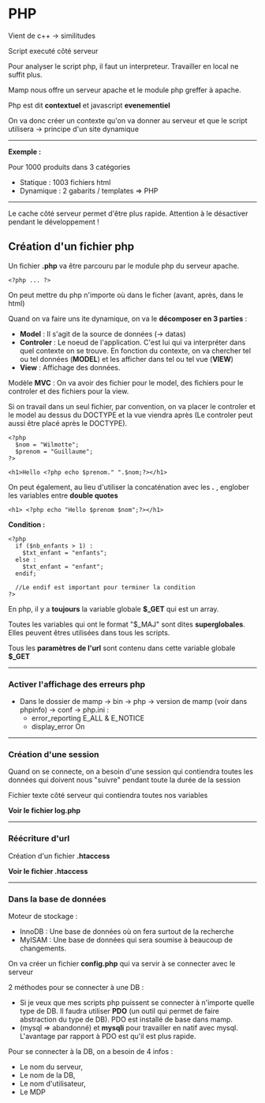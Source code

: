 # PHP
Vient de c++ -> similitudes

Script executé côté serveur

Pour analyser le script php, il faut un interpreteur. Travailler en local ne suffit plus.

Mamp nous offre un serveur apache et le module php greffer à apache.

Php est dit **contextuel** et javascript **evenementiel**

On va donc créer un contexte qu'on va donner au serveur et que le script utilisera -> principe d'un site dynamique

---

**Exemple :**

Pour 1000 produits dans 3 catégories 

 - Statique : 1003 fichiers html
 - Dynamique : 2 gabarits / templates => PHP 

 ---

Le cache côté serveur permet d'être plus rapide. Attention à le désactiver pendant le développement !

## Création d'un fichier php

Un fichier **.php** va être parcouru par le module php du serveur apache.

    <?php ... ?>

On peut mettre du php n'importe où dans le ficher (avant, après, dans le html)

Quand on va faire uns ite dynamique, on va le **décomposer en 3 parties** :
- **Model** : Il s'agit de la source de données (-> datas)
- **Controler** : Le noeud de l'application. C'est lui qui va interpréter dans quel contexte on se trouve. En fonction du contexte, on va chercher tel ou tel données (**MODEL**) et les afficher dans tel ou tel vue (**VIEW**)
- **View** : Affichage des données.

Modèle **MVC** : On va avoir des fichier pour le model, des fichiers pour le controler et des fichiers pour la view.

Si on travail dans un seul fichier, par convention, on va placer le controler et le model au dessus du DOCTYPE et la vue viendra après (Le controler peut aussi être placé après le DOCTYPE).

    <?php
      $nom = "Wilmotte";
      $prenom = "Guillaume";
    ?>

    <h1>Hello <?php echo $prenom." ".$nom;?></h1>

On peut également, au lieu d'utiliser la concaténation avec les **.** , englober les variables entre **double quotes**

    <h1> <?php echo "Hello $prenom $nom";?></h1>

**Condition :**

    <?php 
      if ($nb_enfants > 1) : 
        $txt_enfant = "enfants";
      else :
        $txt_enfant = "enfant";
      endif;

      //Le endif est important pour terminer la condition
    ?>

En php, il y a **toujours** la variable globale **$_GET** qui est un array.

Toutes les variables qui ont le format "$_MAJ" sont dites **superglobales**. Elles peuvent êtres utilisées dans tous les scripts.

Tous les **paramètres de l'url** sont contenu dans cette variable globale **$_GET**

---
### Activer l'affichage des erreurs php

- Dans le dossier de mamp -> bin -> php -> version de mamp (voir dans phpinfo) -> conf -> php.ini :
  - error_reporting E_ALL & E_NOTICE
  - display_error On

---

### Création d'une session

Quand on se connecte, on a besoin d'une session qui contiendra toutes les données qui doivent nous "suivre" pendant toute la durée de la session

Fichier texte côté serveur qui contiendra toutes nos variables

**Voir le fichier log.php**

---

### Réécriture d'url

Création d'un fichier **.htaccess**

**Voir le fichier .htaccess**

---

### Dans la base de données

Moteur de stockage :
- InnoDB : Une base de données où on fera surtout de la recherche
- MyISAM : Une base de données qui sera soumise à beaucoup de changements.

On va créer un fichier **config.php** qui va servir à se connecter avec le serveur

2 méthodes pour se connecter à une DB :
- Si je veux que mes scripts php puissent se connecter à n'importe quelle type de DB. Il faudra utiliser **PDO** (un outil qui permet de faire abstraction du type de DB). PDO est installé de base dans mamp.
- (mysql => abandonné) et **mysqli** pour travailler en natif avec mysql. L'avantage par rapport à PDO est qu'il est plus rapide.

Pour se connecter à la DB, on a besoin de 4 infos :
- Le nom du serveur,
- Le nom de la DB,
- Le nom d'utilisateur,
- Le MDP